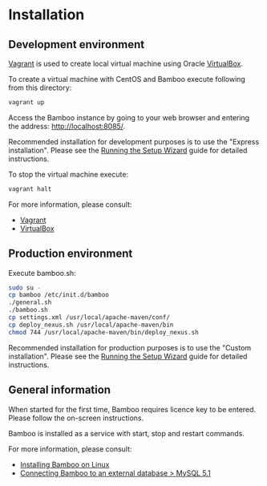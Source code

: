 Installation
============

Development environment
-----------------------

[Vagrant](http://www.vagrantup.com/) is used to create local virtual machine using Oracle [VirtualBox](https://www.virtualbox.org/).

To create a virtual machine with CentOS and Bamboo execute following from this directory:

```bash
vagrant up
```

Access the Bamboo instance by going to your web browser and entering the address: [http://localhost:8085/](http://localhost:8085/).

Recommended installation for development purposes is to use the "Express installation".
Please see the [Running the Setup Wizard](https://confluence.atlassian.com/display/BAMBOO/Running+the+Setup+Wizard) guide for detailed instructions.

To stop the virtual machine execute:

```bash
vagrant halt
```

For more information, please consult:

* [Vagrant](http://www.vagrantup.com/)
* [VirtualBox](https://www.virtualbox.org/)


Production environment
----------------------

Execute bamboo.sh:

```bash
sudo su -
cp bamboo /etc/init.d/bamboo
./general.sh
./bamboo.sh
cp settings.xml /usr/local/apache-maven/conf/
cp deploy_nexus.sh /usr/local/apache-maven/bin
chmod 744 /usr/local/apache-maven/bin/deploy_nexus.sh
```

Recommended installation for production purposes is to use the "Custom installation".
Please see the [Running the Setup Wizard](https://confluence.atlassian.com/display/BAMBOO/Running+the+Setup+Wizard) guide for detailed instructions.


General information
-------------------

When started for the first time, Bamboo requires licence key to be entered.
Please follow the on-screen instructions.

Bamboo is installed as a service with start, stop and restart commands.

For more information, please consult:

* [Installing Bamboo on Linux](https://confluence.atlassian.com/display/BAMBOO/Installing+Bamboo+on+Linux)
* [Connecting Bamboo to an external database > MySQL 5.1](https://confluence.atlassian.com/display/BAMBOO/MySQL+5.1)